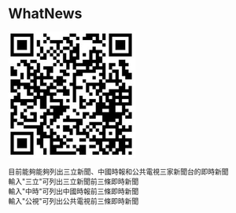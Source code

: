 # WhatNews
![image](https://github.com/ny9950610/WhatNews/blob/main/QRcode.JPG)

目前能夠能夠列出三立新聞、中國時報和公共電視三家新聞台的即時新聞  
輸入"三立"可列出三立新聞前三條即時新聞  
輸入"中時"可列出中國時報前三條即時新聞  
輸入"公視"可列出公共電視前三條即時新聞  
